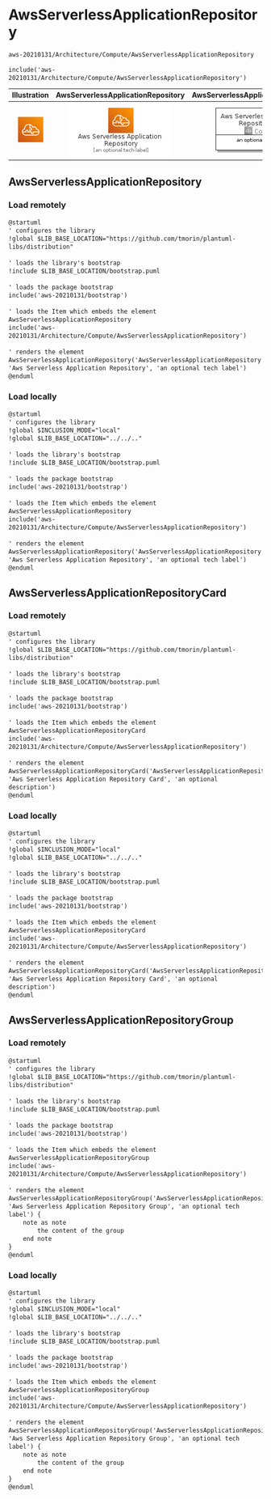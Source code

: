 # AwsServerlessApplicationRepository


```text
aws-20210131/Architecture/Compute/AwsServerlessApplicationRepository
```

```text
include('aws-20210131/Architecture/Compute/AwsServerlessApplicationRepository')
```



| Illustration | AwsServerlessApplicationRepository | AwsServerlessApplicationRepositoryCard | AwsServerlessApplicationRepositoryGroup |
| :---: | :---: | :---: | :---: |
| ![illustration for Illustration](../../../aws-20210131/Architecture/Compute/AwsServerlessApplicationRepository.png) | ![illustration for AwsServerlessApplicationRepository](../../../aws-20210131/Architecture/Compute/AwsServerlessApplicationRepository.Local.png) | ![illustration for AwsServerlessApplicationRepositoryCard](../../../aws-20210131/Architecture/Compute/AwsServerlessApplicationRepositoryCard.Local.png) | ![illustration for AwsServerlessApplicationRepositoryGroup](../../../aws-20210131/Architecture/Compute/AwsServerlessApplicationRepositoryGroup.Local.png) |




## AwsServerlessApplicationRepository

### Load remotely
```plantuml
@startuml
' configures the library
!global $LIB_BASE_LOCATION="https://github.com/tmorin/plantuml-libs/distribution"

' loads the library's bootstrap
!include $LIB_BASE_LOCATION/bootstrap.puml

' loads the package bootstrap
include('aws-20210131/bootstrap')

' loads the Item which embeds the element AwsServerlessApplicationRepository
include('aws-20210131/Architecture/Compute/AwsServerlessApplicationRepository')

' renders the element
AwsServerlessApplicationRepository('AwsServerlessApplicationRepository', 'Aws Serverless Application Repository', 'an optional tech label')
@enduml
```

### Load locally
```plantuml
@startuml
' configures the library
!global $INCLUSION_MODE="local"
!global $LIB_BASE_LOCATION="../../.."

' loads the library's bootstrap
!include $LIB_BASE_LOCATION/bootstrap.puml

' loads the package bootstrap
include('aws-20210131/bootstrap')

' loads the Item which embeds the element AwsServerlessApplicationRepository
include('aws-20210131/Architecture/Compute/AwsServerlessApplicationRepository')

' renders the element
AwsServerlessApplicationRepository('AwsServerlessApplicationRepository', 'Aws Serverless Application Repository', 'an optional tech label')
@enduml
```

## AwsServerlessApplicationRepositoryCard

### Load remotely
```plantuml
@startuml
' configures the library
!global $LIB_BASE_LOCATION="https://github.com/tmorin/plantuml-libs/distribution"

' loads the library's bootstrap
!include $LIB_BASE_LOCATION/bootstrap.puml

' loads the package bootstrap
include('aws-20210131/bootstrap')

' loads the Item which embeds the element AwsServerlessApplicationRepositoryCard
include('aws-20210131/Architecture/Compute/AwsServerlessApplicationRepository')

' renders the element
AwsServerlessApplicationRepositoryCard('AwsServerlessApplicationRepositoryCard', 'Aws Serverless Application Repository Card', 'an optional description')
@enduml
```

### Load locally
```plantuml
@startuml
' configures the library
!global $INCLUSION_MODE="local"
!global $LIB_BASE_LOCATION="../../.."

' loads the library's bootstrap
!include $LIB_BASE_LOCATION/bootstrap.puml

' loads the package bootstrap
include('aws-20210131/bootstrap')

' loads the Item which embeds the element AwsServerlessApplicationRepositoryCard
include('aws-20210131/Architecture/Compute/AwsServerlessApplicationRepository')

' renders the element
AwsServerlessApplicationRepositoryCard('AwsServerlessApplicationRepositoryCard', 'Aws Serverless Application Repository Card', 'an optional description')
@enduml
```

## AwsServerlessApplicationRepositoryGroup

### Load remotely
```plantuml
@startuml
' configures the library
!global $LIB_BASE_LOCATION="https://github.com/tmorin/plantuml-libs/distribution"

' loads the library's bootstrap
!include $LIB_BASE_LOCATION/bootstrap.puml

' loads the package bootstrap
include('aws-20210131/bootstrap')

' loads the Item which embeds the element AwsServerlessApplicationRepositoryGroup
include('aws-20210131/Architecture/Compute/AwsServerlessApplicationRepository')

' renders the element
AwsServerlessApplicationRepositoryGroup('AwsServerlessApplicationRepositoryGroup', 'Aws Serverless Application Repository Group', 'an optional tech label') {
    note as note
        the content of the group
    end note
}
@enduml
```

### Load locally
```plantuml
@startuml
' configures the library
!global $INCLUSION_MODE="local"
!global $LIB_BASE_LOCATION="../../.."

' loads the library's bootstrap
!include $LIB_BASE_LOCATION/bootstrap.puml

' loads the package bootstrap
include('aws-20210131/bootstrap')

' loads the Item which embeds the element AwsServerlessApplicationRepositoryGroup
include('aws-20210131/Architecture/Compute/AwsServerlessApplicationRepository')

' renders the element
AwsServerlessApplicationRepositoryGroup('AwsServerlessApplicationRepositoryGroup', 'Aws Serverless Application Repository Group', 'an optional tech label') {
    note as note
        the content of the group
    end note
}
@enduml
```

